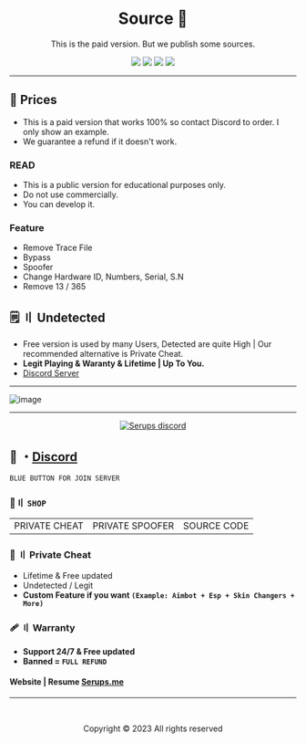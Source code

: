 <h1 align="center">
  Source 🥊
</h1>

<p align="center">
  This is the paid version. But we publish some sources.
</p>

  
  
<p align="center">
  <img src="https://img.shields.io/github/languages/top/Serups/Fivem-Spoofer?style=flat-square"/>
  <img src="https://img.shields.io/github/last-commit/Serups/Fivem-Spoofer?style=flat-square"/>
  <img src="https://sonarcloud.io/api/project_badges/measure?project=Serups-Spoofer&metric=ncloc"/>
  <img src="https://img.shields.io/github/stars/Serups/Fivem-Spoofer?color=5ac18e&label=Stars&style=flat-square"/>

</p>

 
 ---
 
## <a id="credits"></a> 🌱 Prices
- This is a paid version that works 100% so contact Discord to order. I only show an example.
- We guarantee a refund if it doesn't work.
 
### READ
  
- This is a public version for educational purposes only.
- Do not use commercially.
- You can develop it.

### Feature

- Remove Trace File 
- Bypass
- Spoofer 
- Change Hardware ID, Numbers, Serial, S.N 
- Remove 13 / 365 

## <a id="setup2"></a> 🗒 〢 Undetected
- Free version is used by many Users, Detected are quite High | Our recommended alternative is Private Cheat.
- **Legit Playing & Waranty & Lifetime | Up To You.**
- [Discord Server](https://discord.gg/2euDQqzD8Y) 



---
  
![image](https://user-images.githubusercontent.com/94861415/223529276-204c1582-648f-43fb-926c-52e8d641ad00.png)
  
--- 

  <p align="center">
    <a href="https://discord.gg/2euDQqzD8Y">
        <img title="Serups server discord" alt="Serups discord" src="https://discordapp.com/api/guilds/923947526552432731/widget.png?style=banner2"/>
    </a>
</p> 
 
## 💬 ・[Discord](https://discord.gg/2euDQqzD8Y)

`BLUE BUTTON FOR JOIN SERVER`

 ### 🛒〢 `SHOP`
 
<table>
<tr>
	<td> PRIVATE CHEAT
	<td> PRIVATE SPOOFER
	<td> SOURCE CODE
</table>

  
### 🎈 〢 Private Cheat

- Lifetime & Free updated
- Undetected / Legit
- **Custom Feature if you want `(Example: Aimbot + Esp + Skin Changers + More)`**

### 🩹 〢 Warranty

- **Support 24/7 & Free updated** 
- **Banned = `FULL REFUND`**

#### Website | Resume [Serups.me](http://Serups.me/)

---

  <br>

<p align="center">
  Copyright © 2023 All rights reserved
<br>

